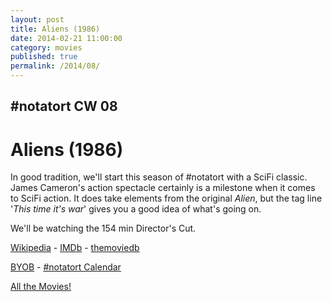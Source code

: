 ```yaml
---
layout: post
title: Aliens (1986)
date: 2014-02-21 11:00:00
category: movies
published: true
permalink: /2014/08/
---
```


## \#notatort CW 08
# Aliens \(1986\)
In  good tradition, we'll start this season of #notatort with a SciFi classic. James Cameron's action spectacle certainly is a milestone when it comes to SciFi action. It does take elements from the original *Alien*, but the tag line '*This time it's war*' gives you a good idea of what's going on.

We'll be watching the 154 min Director's Cut.

<a href="http://en.wikipedia.org/wiki/Aliens_(film)">Wikipedia</a> - [IMDb](http://www.imdb.com/title/tt0090605/?ref_=nv_sr_1) - [themoviedb](https://www.themoviedb.org/movie/679-aliens)

<a href="http://en.wikipedia.org/wiki/BYOB_(beverage)">BYOB</a> - <a href="webcal://p09-calendarws.icloud.com/ca/subscribe/1/njhFKcFiNF5cQxQ-plsJccGfbuvf1pXvgKeMqimgE4ZFRgZps-DrReteg83YbLJaRhjuvwVD1DJ3eqmzmueLudNx8k_GF1p4khyUtrXpRxo">#notatort Calendar</a>

[All the Movies!](http://notatort.com/allthemovies/)

<!--include jquery & backstretch-->

<script type="text/javascript" src="https://ajax.googleapis.com/ajax/libs/jquery/1.7.2/jquery.min.js"></script>

<script type="text/javascript" src="http://notatort.com/jquery.backstretch.min.js"></script>

<script type="text/javascript">

$(function(){

     $(window).resize(function(){
     
         if($(this).width() >= 767){
         
             $.backstretch("http://notatort.com/bg1408.jpg", {speed: 150});
             
         }
         
      })
      
      .resize();//trigger resize on page load
      
});

</script>